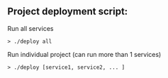 ## Project deployment script:
Run all services
```
> ./deploy all
```

Run individual project (can run more than 1 services)
```
> ./deploy [service1, service2, ... ]  
```
